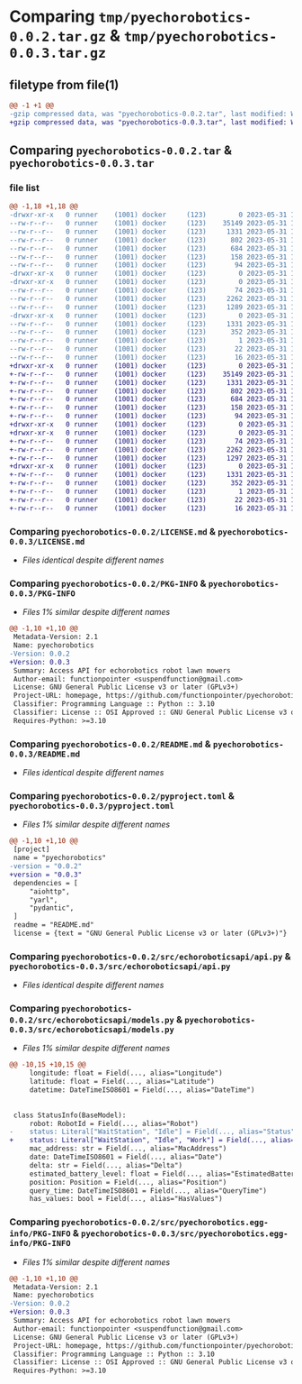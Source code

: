# Comparing `tmp/pyechorobotics-0.0.2.tar.gz` & `tmp/pyechorobotics-0.0.3.tar.gz`

## filetype from file(1)

```diff
@@ -1 +1 @@
-gzip compressed data, was "pyechorobotics-0.0.2.tar", last modified: Wed May 31 16:41:05 2023, max compression
+gzip compressed data, was "pyechorobotics-0.0.3.tar", last modified: Wed May 31 18:30:31 2023, max compression
```

## Comparing `pyechorobotics-0.0.2.tar` & `pyechorobotics-0.0.3.tar`

### file list

```diff
@@ -1,18 +1,18 @@
-drwxr-xr-x   0 runner    (1001) docker     (123)        0 2023-05-31 16:41:05.207104 pyechorobotics-0.0.2/
--rw-r--r--   0 runner    (1001) docker     (123)    35149 2023-05-31 16:40:54.000000 pyechorobotics-0.0.2/LICENSE.md
--rw-r--r--   0 runner    (1001) docker     (123)     1331 2023-05-31 16:41:05.207104 pyechorobotics-0.0.2/PKG-INFO
--rw-r--r--   0 runner    (1001) docker     (123)      802 2023-05-31 16:40:54.000000 pyechorobotics-0.0.2/README.md
--rw-r--r--   0 runner    (1001) docker     (123)      684 2023-05-31 16:40:54.000000 pyechorobotics-0.0.2/pyproject.toml
--rw-r--r--   0 runner    (1001) docker     (123)      158 2023-05-31 16:41:05.207104 pyechorobotics-0.0.2/setup.cfg
--rw-r--r--   0 runner    (1001) docker     (123)       94 2023-05-31 16:40:54.000000 pyechorobotics-0.0.2/setup.py
-drwxr-xr-x   0 runner    (1001) docker     (123)        0 2023-05-31 16:41:05.207104 pyechorobotics-0.0.2/src/
-drwxr-xr-x   0 runner    (1001) docker     (123)        0 2023-05-31 16:41:05.207104 pyechorobotics-0.0.2/src/echoroboticsapi/
--rw-r--r--   0 runner    (1001) docker     (123)       74 2023-05-31 16:40:54.000000 pyechorobotics-0.0.2/src/echoroboticsapi/__init__.py
--rw-r--r--   0 runner    (1001) docker     (123)     2262 2023-05-31 16:40:54.000000 pyechorobotics-0.0.2/src/echoroboticsapi/api.py
--rw-r--r--   0 runner    (1001) docker     (123)     1289 2023-05-31 16:40:54.000000 pyechorobotics-0.0.2/src/echoroboticsapi/models.py
-drwxr-xr-x   0 runner    (1001) docker     (123)        0 2023-05-31 16:41:05.207104 pyechorobotics-0.0.2/src/pyechorobotics.egg-info/
--rw-r--r--   0 runner    (1001) docker     (123)     1331 2023-05-31 16:41:05.000000 pyechorobotics-0.0.2/src/pyechorobotics.egg-info/PKG-INFO
--rw-r--r--   0 runner    (1001) docker     (123)      352 2023-05-31 16:41:05.000000 pyechorobotics-0.0.2/src/pyechorobotics.egg-info/SOURCES.txt
--rw-r--r--   0 runner    (1001) docker     (123)        1 2023-05-31 16:41:05.000000 pyechorobotics-0.0.2/src/pyechorobotics.egg-info/dependency_links.txt
--rw-r--r--   0 runner    (1001) docker     (123)       22 2023-05-31 16:41:05.000000 pyechorobotics-0.0.2/src/pyechorobotics.egg-info/requires.txt
--rw-r--r--   0 runner    (1001) docker     (123)       16 2023-05-31 16:41:05.000000 pyechorobotics-0.0.2/src/pyechorobotics.egg-info/top_level.txt
+drwxr-xr-x   0 runner    (1001) docker     (123)        0 2023-05-31 18:30:31.943752 pyechorobotics-0.0.3/
+-rw-r--r--   0 runner    (1001) docker     (123)    35149 2023-05-31 18:30:17.000000 pyechorobotics-0.0.3/LICENSE.md
+-rw-r--r--   0 runner    (1001) docker     (123)     1331 2023-05-31 18:30:31.943752 pyechorobotics-0.0.3/PKG-INFO
+-rw-r--r--   0 runner    (1001) docker     (123)      802 2023-05-31 18:30:17.000000 pyechorobotics-0.0.3/README.md
+-rw-r--r--   0 runner    (1001) docker     (123)      684 2023-05-31 18:30:17.000000 pyechorobotics-0.0.3/pyproject.toml
+-rw-r--r--   0 runner    (1001) docker     (123)      158 2023-05-31 18:30:31.947752 pyechorobotics-0.0.3/setup.cfg
+-rw-r--r--   0 runner    (1001) docker     (123)       94 2023-05-31 18:30:17.000000 pyechorobotics-0.0.3/setup.py
+drwxr-xr-x   0 runner    (1001) docker     (123)        0 2023-05-31 18:30:31.943752 pyechorobotics-0.0.3/src/
+drwxr-xr-x   0 runner    (1001) docker     (123)        0 2023-05-31 18:30:31.943752 pyechorobotics-0.0.3/src/echoroboticsapi/
+-rw-r--r--   0 runner    (1001) docker     (123)       74 2023-05-31 18:30:17.000000 pyechorobotics-0.0.3/src/echoroboticsapi/__init__.py
+-rw-r--r--   0 runner    (1001) docker     (123)     2262 2023-05-31 18:30:17.000000 pyechorobotics-0.0.3/src/echoroboticsapi/api.py
+-rw-r--r--   0 runner    (1001) docker     (123)     1297 2023-05-31 18:30:17.000000 pyechorobotics-0.0.3/src/echoroboticsapi/models.py
+drwxr-xr-x   0 runner    (1001) docker     (123)        0 2023-05-31 18:30:31.943752 pyechorobotics-0.0.3/src/pyechorobotics.egg-info/
+-rw-r--r--   0 runner    (1001) docker     (123)     1331 2023-05-31 18:30:31.000000 pyechorobotics-0.0.3/src/pyechorobotics.egg-info/PKG-INFO
+-rw-r--r--   0 runner    (1001) docker     (123)      352 2023-05-31 18:30:31.000000 pyechorobotics-0.0.3/src/pyechorobotics.egg-info/SOURCES.txt
+-rw-r--r--   0 runner    (1001) docker     (123)        1 2023-05-31 18:30:31.000000 pyechorobotics-0.0.3/src/pyechorobotics.egg-info/dependency_links.txt
+-rw-r--r--   0 runner    (1001) docker     (123)       22 2023-05-31 18:30:31.000000 pyechorobotics-0.0.3/src/pyechorobotics.egg-info/requires.txt
+-rw-r--r--   0 runner    (1001) docker     (123)       16 2023-05-31 18:30:31.000000 pyechorobotics-0.0.3/src/pyechorobotics.egg-info/top_level.txt
```

### Comparing `pyechorobotics-0.0.2/LICENSE.md` & `pyechorobotics-0.0.3/LICENSE.md`

 * *Files identical despite different names*

### Comparing `pyechorobotics-0.0.2/PKG-INFO` & `pyechorobotics-0.0.3/PKG-INFO`

 * *Files 1% similar despite different names*

```diff
@@ -1,10 +1,10 @@
 Metadata-Version: 2.1
 Name: pyechorobotics
-Version: 0.0.2
+Version: 0.0.3
 Summary: Access API for echorobotics robot lawn mowers
 Author-email: functionpointer <suspendfunction@gmail.com>
 License: GNU General Public License v3 or later (GPLv3+)
 Project-URL: homepage, https://github.com/functionpointer/pyechorobotics
 Classifier: Programming Language :: Python :: 3.10
 Classifier: License :: OSI Approved :: GNU General Public License v3 or later (GPLv3+)
 Requires-Python: >=3.10
```

### Comparing `pyechorobotics-0.0.2/README.md` & `pyechorobotics-0.0.3/README.md`

 * *Files identical despite different names*

### Comparing `pyechorobotics-0.0.2/pyproject.toml` & `pyechorobotics-0.0.3/pyproject.toml`

 * *Files 1% similar despite different names*

```diff
@@ -1,10 +1,10 @@
 [project]
 name = "pyechorobotics"
-version = "0.0.2"
+version = "0.0.3"
 dependencies = [
     "aiohttp",
     "yarl",
     "pydantic",
 ]
 readme = "README.md"
 license = {text = "GNU General Public License v3 or later (GPLv3+)"}
```

### Comparing `pyechorobotics-0.0.2/src/echoroboticsapi/api.py` & `pyechorobotics-0.0.3/src/echoroboticsapi/api.py`

 * *Files identical despite different names*

### Comparing `pyechorobotics-0.0.2/src/echoroboticsapi/models.py` & `pyechorobotics-0.0.3/src/echoroboticsapi/models.py`

 * *Files 1% similar despite different names*

```diff
@@ -10,15 +10,15 @@
     longitude: float = Field(..., alias="Longitude")
     latitude: float = Field(..., alias="Latitude")
     datetime: DateTimeISO8601 = Field(..., alias="DateTime")
 
 
 class StatusInfo(BaseModel):
     robot: RobotId = Field(..., alias="Robot")
-    status: Literal["WaitStation", "Idle"] = Field(..., alias="Status")
+    status: Literal["WaitStation", "Idle", "Work"] = Field(..., alias="Status")
     mac_address: str = Field(..., alias="MacAddress")
     date: DateTimeISO8601 = Field(..., alias="Date")
     delta: str = Field(..., alias="Delta")
     estimated_battery_level: float = Field(..., alias="EstimatedBatteryLevel")
     position: Position = Field(..., alias="Position")
     query_time: DateTimeISO8601 = Field(..., alias="QueryTime")
     has_values: bool = Field(..., alias="HasValues")
```

### Comparing `pyechorobotics-0.0.2/src/pyechorobotics.egg-info/PKG-INFO` & `pyechorobotics-0.0.3/src/pyechorobotics.egg-info/PKG-INFO`

 * *Files 1% similar despite different names*

```diff
@@ -1,10 +1,10 @@
 Metadata-Version: 2.1
 Name: pyechorobotics
-Version: 0.0.2
+Version: 0.0.3
 Summary: Access API for echorobotics robot lawn mowers
 Author-email: functionpointer <suspendfunction@gmail.com>
 License: GNU General Public License v3 or later (GPLv3+)
 Project-URL: homepage, https://github.com/functionpointer/pyechorobotics
 Classifier: Programming Language :: Python :: 3.10
 Classifier: License :: OSI Approved :: GNU General Public License v3 or later (GPLv3+)
 Requires-Python: >=3.10
```

